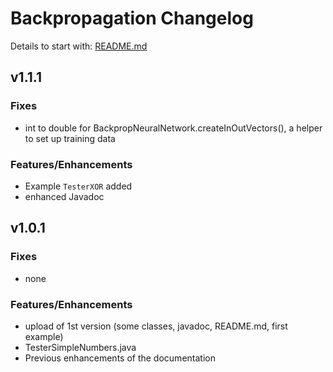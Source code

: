 
# Backpropagation Changelog

Details to start with: [README.md](https://github.com/openworld42/Backpropagation/blob/master/README.md)

## v1.1.1

### Fixes

* int to double for BackpropNeuralNetwork.createInOutVectors(), a helper to set up training data

### Features/Enhancements

* Example `TesterXOR` added
* enhanced Javadoc 

## v1.0.1

### Fixes

* none

### Features/Enhancements

* upload of 1st version (some classes, javadoc, README.md, first example)
* TesterSimpleNumbers.java
* Previous enhancements of the documentation



